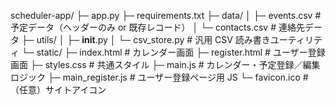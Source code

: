 scheduler-app/
├─ app.py
├─ requirements.txt
├─ data/
│  ├─ events.csv          # 予定データ（ヘッダーのみ or 既存レコード）
│  └─ contacts.csv        # 連絡先データ
├─ utils/
│  ├─ __init__.py
│  └─ csv_store.py        # 汎用 CSV 読み書きユーティリティ
└─ static/
   ├─ index.html          # カレンダー画面
   ├─ register.html       # ユーザー登録画面
   ├─ styles.css          # 共通スタイル
   ├─ main.js             # カレンダー・予定登録／編集ロジック
   ├─ main_register.js    # ユーザー登録ページ用 JS
   └─ favicon.ico         # （任意）サイトアイコン
